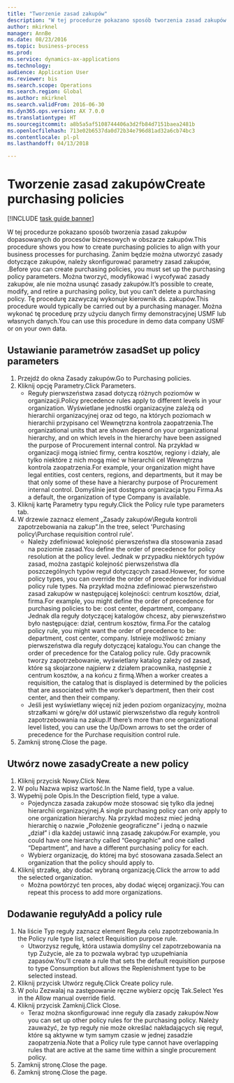 ```yaml
--- 
title: "Tworzenie zasad zakupów"
description: "W tej procedurze pokazano sposób tworzenia zasad zakupów dopasowanych do procesów biznesowych w obszarze zakupów."
author: mkirknel
manager: AnnBe
ms.date: 08/23/2016
ms.topic: business-process
ms.prod: 
ms.service: dynamics-ax-applications
ms.technology: 
audience: Application User
ms.reviewer: bis
ms.search.scope: Operations
ms.search.region: Global
ms.author: mkirknel
ms.search.validFrom: 2016-06-30
ms.dyn365.ops.version: AX 7.0.0
ms.translationtype: HT
ms.sourcegitcommit: a8b5a5af5108744406a3d2fb84d7151baea2481b
ms.openlocfilehash: 713e02b6537da0d72b34e796d81ad32a6cb74bc3
ms.contentlocale: pl-pl
ms.lasthandoff: 04/13/2018

---
```

# <a name="create-purchasing-policies"></a><span data-ttu-id="662f8-103">Tworzenie zasad zakupów</span><span class="sxs-lookup"><span data-stu-id="662f8-103">Create purchasing policies</span></span>

[!INCLUDE [task guide banner](../../includes/task-guide-banner.md)]

<span data-ttu-id="662f8-104">W tej procedurze pokazano sposób tworzenia zasad zakupów dopasowanych do procesów biznesowych w obszarze zakupów.</span><span class="sxs-lookup"><span data-stu-id="662f8-104">This procedure shows you how to create purchasing policies to align with your business processes for purchasing.</span></span> <span data-ttu-id="662f8-105">Zanim będzie można utworzyć zasady dotyczące zakupów, należy skonfigurować parametry zasad zakupów, .</span><span class="sxs-lookup"><span data-stu-id="662f8-105">Before you can create purchasing policies, you must set up the purchasing policy parameters.</span></span> <span data-ttu-id="662f8-106">Można tworzyć, modyfikować i wycofywać zasady zakupów, ale nie można usunąć zasady zakupów.</span><span class="sxs-lookup"><span data-stu-id="662f8-106">It’s possible to create, modify, and retire a purchasing policy, but you can’t delete a purchasing policy.</span></span> <span data-ttu-id="662f8-107">Tę procedurę zazwyczaj wykonuje kierownik ds. zakupów.</span><span class="sxs-lookup"><span data-stu-id="662f8-107">This procedure would typically be carried out by a purchasing manager.</span></span> <span data-ttu-id="662f8-108">Można wykonać tę procedurę przy użyciu danych firmy demonstracyjnej USMF lub własnych danych.</span><span class="sxs-lookup"><span data-stu-id="662f8-108">You can use this procedure in demo data company USMF or on your own data.</span></span>


## <a name="set-up-policy-parameters"></a><span data-ttu-id="662f8-109">Ustawianie parametrów zasad</span><span class="sxs-lookup"><span data-stu-id="662f8-109">Set up policy parameters</span></span>
1. <span data-ttu-id="662f8-110">Przejdź do okna Zasady zakupów.</span><span class="sxs-lookup"><span data-stu-id="662f8-110">Go to Purchasing policies.</span></span>
2. <span data-ttu-id="662f8-111">Kliknij opcję Parametry.</span><span class="sxs-lookup"><span data-stu-id="662f8-111">Click Parameters.</span></span>
    * <span data-ttu-id="662f8-112">Reguły pierwszeństwa zasad dotyczą różnych poziomów w organizacji.</span><span class="sxs-lookup"><span data-stu-id="662f8-112">Policy precedence rules apply to different levels in your organization.</span></span> <span data-ttu-id="662f8-113">Wyświetlane jednostki organizacyjne zależą od hierarchii organizacyjnej oraz od tego, na których poziomach w hierarchii przypisano cel Wewnętrzna kontrola zaopatrzenia.</span><span class="sxs-lookup"><span data-stu-id="662f8-113">The organizational units that are shown depend on your organizational hierarchy, and on which levels in the hierarchy have been assigned the purpose of Procurement internal control.</span></span> <span data-ttu-id="662f8-114">Na przykład w organizacji mogą istnieć firmy, centra kosztów, regiony i działy, ale tylko niektóre z nich mogą mieć w hierarchii cel Wewnętrzna kontrola zaopatrzenia.</span><span class="sxs-lookup"><span data-stu-id="662f8-114">For example, your organization might have legal entities, cost centers, regions, and departments, but it may be that only some of these have a hierarchy purpose of Procurement internal control.</span></span> <span data-ttu-id="662f8-115">Domyślnie jest dostępna organizacja typu Firma.</span><span class="sxs-lookup"><span data-stu-id="662f8-115">As a default, the organization of type Company is available.</span></span>  
3. <span data-ttu-id="662f8-116">Kliknij kartę Parametry typu reguły.</span><span class="sxs-lookup"><span data-stu-id="662f8-116">Click the Policy rule type parameters tab.</span></span>
4. <span data-ttu-id="662f8-117">W drzewie zaznacz element „Zasady zakupów\Reguła kontroli zapotrzebowania na zakup”.</span><span class="sxs-lookup"><span data-stu-id="662f8-117">In the tree, select 'Purchasing policy\Purchase requisition control rule'.</span></span>
    * <span data-ttu-id="662f8-118">Należy zdefiniować kolejność pierwszeństwa dla stosowania zasad na poziomie zasad.</span><span class="sxs-lookup"><span data-stu-id="662f8-118">You define the order of precedence for policy resolution at the policy level.</span></span> <span data-ttu-id="662f8-119">Jednak w przypadku niektórych typów zasad, można zastąpić kolejność pierwszeństwa dla poszczególnych typów reguł dotyczących zasad.</span><span class="sxs-lookup"><span data-stu-id="662f8-119">However, for some policy types, you can override the order of precedence for individual policy rule types.</span></span> <span data-ttu-id="662f8-120">Na przykład można zdefiniować pierwszeństwo zasad zakupów w następującej kolejności: centrum kosztów, dział, firma.</span><span class="sxs-lookup"><span data-stu-id="662f8-120">For example, you might define the order of precedence for purchasing policies to be: cost center, department, company.</span></span> <span data-ttu-id="662f8-121">Jednak dla reguły dotyczącej katalogów chcesz, aby pierwszeństwo było następujące: dział, centrum kosztów, firma.</span><span class="sxs-lookup"><span data-stu-id="662f8-121">For the catalog policy rule, you might want the order of precedence to be: department, cost center, company.</span></span> <span data-ttu-id="662f8-122">Istnieje możliwość zmiany pierwszeństwa dla reguły dotyczącej katalogu.</span><span class="sxs-lookup"><span data-stu-id="662f8-122">You can change the order of precedence for the Catalog policy rule.</span></span> <span data-ttu-id="662f8-123">Gdy pracownik tworzy zapotrzebowanie, wyświetlany katalog zależy od zasad, które są skojarzone najpierw z działem pracownika, następnie z centrum kosztów, a na końcu z firmą.</span><span class="sxs-lookup"><span data-stu-id="662f8-123">When a worker creates a requisition, the catalog that is displayed is determined by the policies that are associated with the worker’s department, then their cost center, and then their company.</span></span>  
    * <span data-ttu-id="662f8-124">Jeśli jest wyświetlany więcej niż jeden poziom organizacyjny, można strzałkami w górę/w dół ustawić pierwszeństwo dla reguły kontroli zapotrzebowania na zakup.</span><span class="sxs-lookup"><span data-stu-id="662f8-124">If there’s more than one organizational level listed, you can use the Up/Down arrows to set the order of precedence for the Purchase requisition control rule.</span></span>  
5. <span data-ttu-id="662f8-125">Zamknij stronę.</span><span class="sxs-lookup"><span data-stu-id="662f8-125">Close the page.</span></span>

## <a name="create-a-new-policy"></a><span data-ttu-id="662f8-126">Utwórz nowe zasady</span><span class="sxs-lookup"><span data-stu-id="662f8-126">Create a new policy</span></span>
1. <span data-ttu-id="662f8-127">Kliknij przycisk Nowy.</span><span class="sxs-lookup"><span data-stu-id="662f8-127">Click New.</span></span>
2. <span data-ttu-id="662f8-128">W polu Nazwa wpisz wartość.</span><span class="sxs-lookup"><span data-stu-id="662f8-128">In the Name field, type a value.</span></span>
3. <span data-ttu-id="662f8-129">Wypełnij pole Opis.</span><span class="sxs-lookup"><span data-stu-id="662f8-129">In the Description field, type a value.</span></span>
    * <span data-ttu-id="662f8-130">Pojedyncza zasada zakupów może stosować się tylko dla jednej hierarchii organizacyjnej.</span><span class="sxs-lookup"><span data-stu-id="662f8-130">A single purchasing policy can only apply to one organization hierarchy.</span></span> <span data-ttu-id="662f8-131">Na przykład możesz mieć jedną hierarchię o nazwie „Położenie geograficzne” i jedną o nazwie „dział” i dla każdej ustawić inną zasadę zakupów.</span><span class="sxs-lookup"><span data-stu-id="662f8-131">For example, you could have one hierarchy called “Geographic” and one called “Department”, and have a different purchasing policy for each.</span></span>  
    * <span data-ttu-id="662f8-132">Wybierz organizację, do której ma być stosowana zasada.</span><span class="sxs-lookup"><span data-stu-id="662f8-132">Select an organization that the policy should apply to.</span></span>  
4. <span data-ttu-id="662f8-133">Kliknij strzałkę, aby dodać wybraną organizację.</span><span class="sxs-lookup"><span data-stu-id="662f8-133">Click the arrow to add the selected organization.</span></span>
    * <span data-ttu-id="662f8-134">Można powtórzyć ten proces, aby dodać więcej organizacji.</span><span class="sxs-lookup"><span data-stu-id="662f8-134">You can repeat this process to add more organizations.</span></span>  

## <a name="add-a-policy-rule"></a><span data-ttu-id="662f8-135">Dodawanie reguły</span><span class="sxs-lookup"><span data-stu-id="662f8-135">Add a policy rule</span></span>
1. <span data-ttu-id="662f8-136">Na liście Typ reguły zaznacz element Reguła celu zapotrzebowania.</span><span class="sxs-lookup"><span data-stu-id="662f8-136">In the Policy rule type list, select Requisition purpose rule.</span></span>
    * <span data-ttu-id="662f8-137">Utworzysz regułę, która ustawia domyślny cel zapotrzebowania na typ Zużycie, ale za to pozwala wybrać typ uzupełniania zapasów.</span><span class="sxs-lookup"><span data-stu-id="662f8-137">You’ll create a rule that sets the default requisition purpose to type Consumption but allows the Replenishment type to be selected instead.</span></span>  
2. <span data-ttu-id="662f8-138">Kliknij przycisk Utwórz regułę.</span><span class="sxs-lookup"><span data-stu-id="662f8-138">Click Create policy rule.</span></span>
3. <span data-ttu-id="662f8-139">W polu Zezwalaj na zastępowanie ręczne wybierz opcję Tak.</span><span class="sxs-lookup"><span data-stu-id="662f8-139">Select Yes in the Allow manual override field.</span></span>
4. <span data-ttu-id="662f8-140">Kliknij przycisk Zamknij.</span><span class="sxs-lookup"><span data-stu-id="662f8-140">Click Close.</span></span>
    * <span data-ttu-id="662f8-141">Teraz można skonfigurować inne reguły dla zasady zakupów.</span><span class="sxs-lookup"><span data-stu-id="662f8-141">Now you can set up other policy rules for the purchasing policy.</span></span>   <span data-ttu-id="662f8-142">Należy zauważyć, że typ reguły nie może określać nakładających się reguł, które są aktywne w tym samym czasie w jednej zasadzie zaopatrzenia.</span><span class="sxs-lookup"><span data-stu-id="662f8-142">Note that a Policy rule type cannot have overlapping rules that are active at the same time within a single procurement policy.</span></span>  
5. <span data-ttu-id="662f8-143">Zamknij stronę.</span><span class="sxs-lookup"><span data-stu-id="662f8-143">Close the page.</span></span>
6. <span data-ttu-id="662f8-144">Zamknij stronę.</span><span class="sxs-lookup"><span data-stu-id="662f8-144">Close the page.</span></span>


